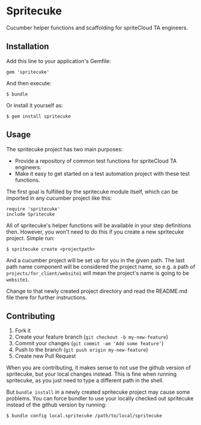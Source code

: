 # Spritecuke

Cucumber helper functions and scaffolding for spriteCloud TA engineers.

## Installation

Add this line to your application's Gemfile:

    gem 'spritecuke'

And then execute:

    $ bundle

Or install it yourself as:

    $ gem install spritecuke

## Usage

The spritecuke project has two main purposes:

- Provide a repository of common test functions for spriteCloud TA engineers.
- Make it easy to get started on a test automation project with these test
  functions.

The first goal is fulfilled by the spritecuke module itself, which can be
imported in any cucumber project like this:

    require 'spritecuke'
    include Spritecuke

All of spritecuke's helper functions will be available in your step definitions
then. However, you won't need to do this if you create a new spritecuke project.
Simple run:

    $ spritecuke create <projectpath>

And a cucumber project will be set up for you in the given path. The last path
name component will be considered the project name, so e.g. a path of
`projects/for_client/website1` will mean the project's name is going to be
`website1`.

Change to that newly created project directory and read the README.md file there
for further instructions.

## Contributing

1. Fork it
2. Create your feature branch (`git checkout -b my-new-feature`)
3. Commit your changes (`git commit -am 'Add some feature'`)
4. Push to the branch (`git push origin my-new-feature`)
5. Create new Pull Request

When you are contributing, it makes sense to not use the github version of
spritecuke, but your local changes instead. This is fine when running spritecuke,
as you just need to type a different path in the shell.

But `bundle install` in a newly created spritecuke project may cause some
problems. You can force bundler to use your locally checked out spritecuke
instead of the github version by running:

    $ bundle config local.spritecuke /path/to/local/spritecuke

